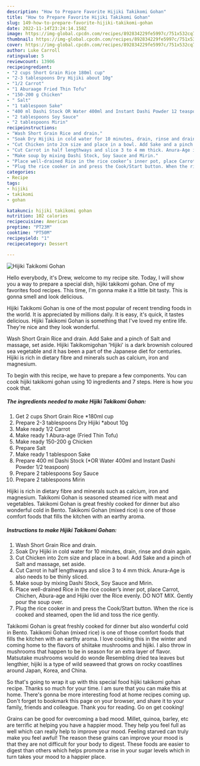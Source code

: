 ```yaml
---
description: "How to Prepare Favorite Hijiki Takikomi Gohan"
title: "How to Prepare Favorite Hijiki Takikomi Gohan"
slug: 149-how-to-prepare-favorite-hijiki-takikomi-gohan
date: 2022-11-14T23:24:14.158Z
image: https://img-global.cpcdn.com/recipes/892834229fe5997c/751x532cq70/hijiki-takikomi-gohan-recipe-main-photo.jpg
thumbnail: https://img-global.cpcdn.com/recipes/892834229fe5997c/751x532cq70/hijiki-takikomi-gohan-recipe-main-photo.jpg
cover: https://img-global.cpcdn.com/recipes/892834229fe5997c/751x532cq70/hijiki-takikomi-gohan-recipe-main-photo.jpg
author: Luke Carroll
ratingvalue: 5
reviewcount: 13906
recipeingredient:
- "2 cups Short Grain Rice 180ml cup"
- "2-3 tablespoons Dry Hijiki about 10g"
- "1/2 Carrot"
- "1 Aburaage Fried Thin Tofu"
- "150-200 g Chicken"
- " Salt"
- "1 tablespoon Sake"
- "400 ml Dashi Stock OR Water 400ml and Instant Dashi Powder 12 teaspoon"
- "2 tablespoons Soy Sauce"
- "2 tablespoons Mirin"
recipeinstructions:
- "Wash Short Grain Rice and drain."
- "Soak Dry Hijiki in cold water for 10 minutes, drain, rinse and drain again."
- "Cut Chicken into 2cm size and place in a bowl. Add Sake and a pinch of Salt and massage, set aside."
- "Cut Carrot in half lengthways and slice 3 to 4 mm thick. Anura-Age is also needs to be thinly sliced."
- "Make soup by mixing Dashi Stock, Soy Sauce and Mirin."
- "Place well-drained Rice in the rice cooker’s inner pot, place Carrot, Chichen, Abura-age and Hijiki over the Rice evenly. DO NOT MIX. Gently pour the soup over."
- "Plug the rice cooker in and press the Cook/Start button. When the rice is cooked and steamed, open the lid and toss the rice gently."
categories:
- Recipe
tags:
- hijiki
- takikomi
- gohan

katakunci: hijiki takikomi gohan 
nutrition: 102 calories
recipecuisine: American
preptime: "PT23M"
cooktime: "PT50M"
recipeyield: "1"
recipecategory: Dessert

---
```



![Hijiki Takikomi Gohan](https://img-global.cpcdn.com/recipes/892834229fe5997c/751x532cq70/hijiki-takikomi-gohan-recipe-main-photo.jpg)

Hello everybody, it's Drew, welcome to my recipe site. Today, I will show you a way to prepare a special dish, hijiki takikomi gohan. One of my favorites food recipes. This time, I'm gonna make it a little bit tasty. This is gonna smell and look delicious.

Hijiki Takikomi Gohan is one of the most popular of recent trending foods in the world. It is appreciated by millions daily. It is easy, it's quick, it tastes delicious. Hijiki Takikomi Gohan is something that I've loved my entire life. They're nice and they look wonderful.

Wash Short Grain Rice and drain. Add Sake and a pinch of Salt and massage, set aside. Hijiki Takikomigohan &#39;Hijiki&#39; is a dark brownish coloured sea vegetable and it has been a part of the Japanese diet for centuries. Hijiki is rich in dietary fibre and minerals such as calcium, iron and magnesium.


To begin with this recipe, we have to prepare a few components. You can cook hijiki takikomi gohan using 10 ingredients and 7 steps. Here is how you cook that.

<!--inarticleads1-->

##### The ingredients needed to make Hijiki Takikomi Gohan:

1. Get 2 cups Short Grain Rice *180ml cup
1. Prepare 2-3 tablespoons Dry Hijiki *about 10g
1. Make ready 1/2 Carrot
1. Make ready 1 Abura-age (Fried Thin Tofu)
1. Make ready 150-200 g Chicken
1. Prepare  Salt
1. Make ready 1 tablespoon Sake
1. Prepare 400 ml Dashi Stock (*OR Water 400ml and Instant Dashi Powder 1/2 teaspoon)
1. Prepare 2 tablespoons Soy Sauce
1. Prepare 2 tablespoons Mirin


Hijiki is rich in dietary fibre and minerals such as calcium, iron and magnesium. Takikomi Gohan is seasoned steamed rice with meat and vegetables. Takikomi Gohan is great freshly cooked for dinner but also wonderful cold in Bento. Takikomi Gohan (mixed rice) is one of those comfort foods that fills the kitchen with an earthy aroma. 

<!--inarticleads2-->

##### Instructions to make Hijiki Takikomi Gohan:

1. Wash Short Grain Rice and drain.
1. Soak Dry Hijiki in cold water for 10 minutes, drain, rinse and drain again.
1. Cut Chicken into 2cm size and place in a bowl. Add Sake and a pinch of Salt and massage, set aside.
1. Cut Carrot in half lengthways and slice 3 to 4 mm thick. Anura-Age is also needs to be thinly sliced.
1. Make soup by mixing Dashi Stock, Soy Sauce and Mirin.
1. Place well-drained Rice in the rice cooker’s inner pot, place Carrot, Chichen, Abura-age and Hijiki over the Rice evenly. DO NOT MIX. Gently pour the soup over.
1. Plug the rice cooker in and press the Cook/Start button. When the rice is cooked and steamed, open the lid and toss the rice gently.


Takikomi Gohan is great freshly cooked for dinner but also wonderful cold in Bento. Takikomi Gohan (mixed rice) is one of those comfort foods that fills the kitchen with an earthy aroma. I love cooking this in the winter and coming home to the flavors of shiitake mushrooms and hijiki. I also throw in mushrooms that happen to be in season for an extra layer of flavor. Matsutake mushrooms would do wonde Resembling dried tea leaves but lengthier, hijiki is a type of wild seaweed that grows on rocky coastlines around Japan, Korea, and China. 

So that's going to wrap it up with this special food hijiki takikomi gohan recipe. Thanks so much for your time. I am sure that you can make this at home. There's gonna be more interesting food at home recipes coming up. Don't forget to bookmark this page on your browser, and share it to your family, friends and colleague. Thank you for reading. Go on get cooking!

Grains can be good for overcoming a bad mood. Millet, quinoa, barley, etc are terrific at helping you have a happier mood. They help you feel full as well which can really help to improve your mood. Feeling starved can truly make you feel awful! The reason these grains can improve your mood is that they are not difficult for your body to digest. These foods are easier to digest than others which helps promote a rise in your sugar levels which in turn takes your mood to a happier place.
